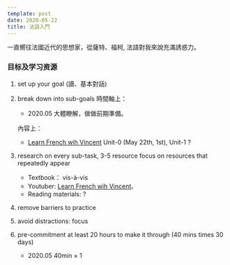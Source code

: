 ```yaml
---
template: post
date: 2020-05-22
title: 法語入門
---
```

一直嚮往法國近代的思想家，從薩特、福柯, 法語對我來說充滿誘惑力。

### 目标及学习资源

1. set up your goal (讀、基本對話)

2. break down into sub-goals
    時間軸上：
    - 2020.05 大體瞭解，做做前期準備。

    內容上：
    - [Learn French wih Vincent](https://www.youtube.com/channel/UCEf0-WZoqYFzLZtx43KPvag) Unit-0 (May 22th, 1st), Unit-1 ?

3. research on every sub-task, 3-5 resource focus on resources that repeatedly appear
    - Textbook： vis-à-vis
    - Youtuber: [Learn French wih Vincent](https://www.youtube.com/channel/UCEf0-WZoqYFzLZtx43KPvag)、
    - Reading materials: ?

4. remove barriers to practice

5. avoid distractions: focus

6. pre-commitment at least 20 hours to make it through (40 mins times 30 days)
    - 2020.05 40min $\times$ 1